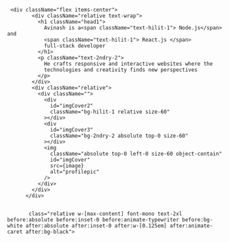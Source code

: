      <div className="flex items-center">
            <div className="relative text-wrap">
              <h1 className="head1">
                Avinash is a<span className="text-hilit-1"> Node.js</span> and
                <span className="text-hilit-1"> React.js </span>
                full-stack developer
              </h1>
              <p className="text-2ndry-2">
                He crafts responsive and interactive websites where the
                technologies and creativity finds new perspectives
              </p>
            </div>
            <div className="relative">
              <div className="">
                <div
                  id="imgCover2"
                  className="bg-hilit-1 relative size-60"
                ></div>
                <div
                  id="imgCover3"
                  className="bg-2ndry-2 absolute top-0 size-60"
                ></div>
                <img
                  className="absolute top-0 left-0 size-60 object-contain"
                  id="imgCover"
                  src={image}
                  alt="profilepic"
                />
              </div>
            </div>
          </div>


           class="relative w-[max-content] font-mono text-2xl before:absolute before:inset-0 before:animate-typewriter before:bg-white after:absolute after:inset-0 after:w-[0.125em] after:animate-caret after:bg-black">
